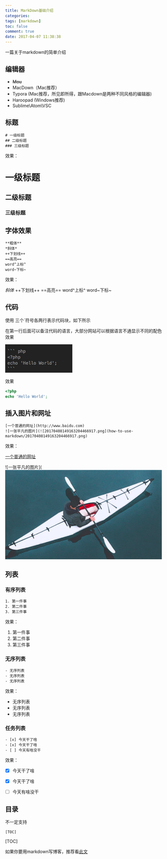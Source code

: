 ```yaml
---
title: MarkDown基础介绍
categories:
tags: [markdown]
toc: false
comment: true
date: 2017-04-07 11:38:38
---
```


一篇关于markdown的简单介绍

<!--more-->

## 编辑器
- ~~Mou~~
- MacDown（Mac推荐）
- Typora (Mac推荐，所见即所得，跟Macdown是两种不同风格的编辑器)
- Haroopad (Windows推荐)
- Sublime\Atom\VSC

## 标题

```
# 一级标题
## 二级标题
### 三级标题
```

效果：

# 一级标题
## 二级标题
### 三级标题

## 字体效果

```
**粗体**
*斜体*
++下划线++
==高亮==
word^上标^
word~下标~
```
效果：

*斜体*
++下划线++
==高亮==
word^上标^
word~下标~

## 代码

使用 三个`符号各两行表示代码块，如下所示

在第一行后面可以备注代码的语言，大部分网站可以根据语言不通显示不同的配色效果

![20171101150952580941132.png](how-to-use-markdown/20171101150952580941132.png)

效果

``` php
<?php
echo 'Hello World';
```


## 插入图片和网址

```
[一个普通的网址](http://www.baidu.com)
![一张平凡的图片](![20170408149163204466917.png](how-to-use-markdown/20170408149163204466917.png)
```


效果：

[一个普通的网址](http://www.baidu.com)

![一张平凡的图片](![20170408149163204466917.png](how-to-use-markdown/20170408149163204466917.png)

## 列表
### 有序列表

```
1. 第一件事
2. 第二件事
3. 第三件事
```

效果：

1. 第一件事
2. 第二件事
3. 第三件事

### 无序列表
```
- 无序列表
- 无序列表
- 无序列表
```
效果：
- 无序列表
- 无序列表
- 无序列表

### 任务列表
```
- [x] 今天干了啥
- [x] 今天干了啥
- [ ] 今天有啥没干
```

效果：
- [x] 今天干了啥
- [x] 今天干了啥
- [ ] 今天有啥没干




## 目录
不一定支持

```
[TOC]
```

[TOC]


如果你要用markdown写博客，推荐看[此文](https://16bh.github.io/a-nice-way-to-blog-by-hexo-and-typora)

